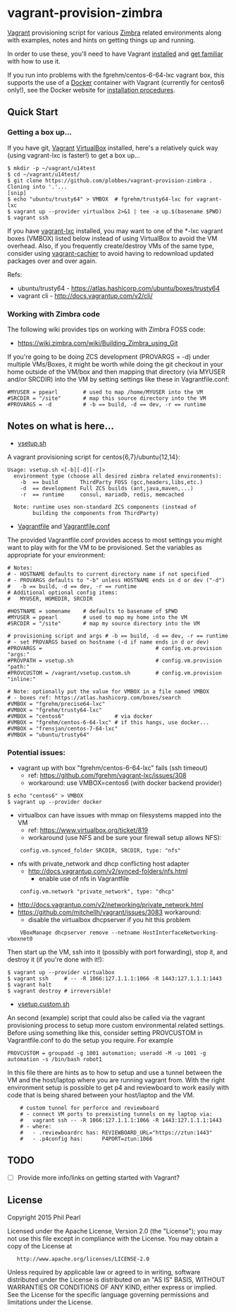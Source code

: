 # vagrant-provision-zimbra
[Vagrant](https://www.vagrantup.com/) provisioning script for various [Zimbra](https://www.zimbra.com/) related environments along with examples, notes and hints on getting things up and running.

In order to use these, you'll need to have Vagrant [installed](https://www.vagrantup.com/downloads.html) and [get familiar](https://docs.vagrantup.com/v2/) with how to use it.

If you run into problems with the fgrehm/centos-6-64-lxc vagrant box, this supports the use of a [Docker](https://www.docker.com/) container with Vagrant (currently for centos6 only!), see the Docker website for [installation procedures](https://docs.docker.com/installation/).

## Quick Start

### Getting a box up...

If you have git, [Vagrant](https://www.vagrantup.com/) [VirtualBox](https://www.virtualbox.org/) installed, here's a relatively quick way (using vagrant-lxc is faster!) to get a box up...

```
$ mkdir -p ~/vagrant/u14test
$ cd ~/vagrant/u14test/
$ git clone https://github.com/plobbes/vagrant-provision-zimbra .
Cloning into '.'...
[snip]
$ echo "ubuntu/trusty64" > VMBOX  # fgrehm/trusty64-lxc for vagrant-lxc
$ vagrant up --provider virtualbox 2>&1 | tee -a up.$(basename $PWD)
$ vagrant ssh
```

If you have [vagrant-lxc](https://github.com/fgrehm/vagrant-lxc) installed, you may want to one of the *-lxc vagrant boxes (VMBOX) listed below instead of using VirtualBox to avoid the VM overhead.  Also, if you frequently create/destroy VMs of the same type, consider using [vagrant-cachier](https://github.com/fgrehm/vagrant-cachier) to avoid having to redownload updated packages over and over again.

Refs:
* ubuntu/trusty64 - https://atlas.hashicorp.com/ubuntu/boxes/trusty64
* vagrant cli - http://docs.vagrantup.com/v2/cli/

### Working with Zimbra code

The following wiki provides tips on working with Zimbra FOSS code:
* https://wiki.zimbra.com/wiki/Building_Zimbra_using_Git

If you're going to be doing ZCS development (PROVARGS = -d) under multiple VMs/Boxes, it might be worth while doing the git checkout in your home outside of the VM/box and then mapping that directory (via MYUSER and/or SRCDIR) into the VM by setting settings like these in Vagrantfile.conf:

```
#MYUSER = ppearl        # used to map /home/MYUSER into the VM
#SRCDIR = "/site"       # map this source directory into the VM
#PROVARGS = -d          # -b == build, -d == dev, -r == runtime
```

## Notes on what is here...

* [vsetup.sh](vsetup.sh)

A vagrant provisioning script for centos{6,7}/ubuntu{12,14}:

```
Usage: vsetup.sh <[-b][-d][-r]>
  environment type (choose all desired zimbra related environments):
    -b  == build       ThirdParty FOSS (gcc,headers,libs,etc.)
    -d  == development Full ZCS builds (ant,java,maven,...)
    -r  == runtime     consul, mariadb, redis, memcached

  Note: runtime uses non-standard ZCS components (instead of
        building the components from ThirdParty)
```

* [Vagrantfile](Vagrantfile) and [Vagrantfile.conf](Vagrantfile.conf)

The provided Vagrantfile.conf provides access to most settings you might want to play with for the VM to be provisioned.  Set the variables as appropriate for your environment:

```
# Notes:
# - HOSTNAME defaults to current directory name if not specified
# - PROVARGS defaults to "-b" unless HOSTNAME ends in d or dev ("-d")
#   -b == build, -d == dev, -r == runtime
# Additional optional config items:
#   MYUSER, HOMEDIR, SRCDIR

#HOSTNAME = somename    # defaults to basename of $PWD
#MYUSER = ppearl        # used to map my home into the VM
#SRCDIR = "/site"       # map my source directory into the VM

# provisioning script and args # -b == build, -d == dev, -r == runtime
# - set PROVARGS based on hostname (-d if name ends in d or dev)
#PROVARGS =                                    # config.vm.provision "args:"
#PROVPATH = vsetup.sh                          # config.vm.provision "path:"
#PROVCUSTOM = /vagrant/vsetup.custom.sh        # config.vm.provision "inline:"

# Note: optionally put the value for VMBOX in a file named VMBOX
# - boxes ref: https://atlas.hashicorp.com/boxes/search
#VMBOX = "fgrehm/precise64-lxc"
#VMBOX = "fgrehm/trusty64-lxc"
#VMBOX = "centos6"                # via docker
#VMBOX = "fgrehm/centos-6-64-lxc" # if this hangs, use docker...
#VMBOX = "frensjan/centos-7-64-lxc"
#VMBOX = "ubuntu/trusty64"
```

### Potential issues:

* vagrant up with box "fgrehm/centos-6-64-lxc" fails (ssh timeout)
  - ref: https://github.com/fgrehm/vagrant-lxc/issues/308
  - workaround: use VMBOX=centos6 (with docker backend provider)
```
$ echo "centos6" > VMBOX
$ vagrant up --provider docker
```

* virtualbox can have issues with mmap on filesystems mapped into the VM
  - ref: https://www.virtualbox.org/ticket/819
  - workaround (use NFS and be sure your firewall setup allows NFS):
```
    config.vm.synced_folder SRCDIR, SRCDIR, type: "nfs"
```

* nfs with private_network and dhcp conflicting host adapter
  - http://docs.vagrantup.com/v2/synced-folders/nfs.html
    - enable use of nfs in Vagrantfile
```
    config.vm.network "private_network", type: "dhcp"
```
  - http://docs.vagrantup.com/v2/networking/private_network.html
  - https://github.com/mitchellh/vagrant/issues/3083 workaround:
    - disable the virtualbox dhcpserver if you hit this problem
```
    VBoxManage dhcpserver remove --netname HostInterfaceNetworking-vboxnet0
```

Then start up the VM, ssh into it (possibly with port forwarding), stop it, and destroy it (if you're done with it!):

```console
$ vagrant up --provider virtualbox
$ vagrant ssh     # -- -R 1066:127.1.1.1:1066 -R 1443:127.1.1.1:1443
$ vagrant halt
$ vagrant destroy # irreversible!
```

* [vsetup.custom.sh](vsetup.custom.sh)

An second (example) script that could also be called via the vagrant provisioning process to setup more custom environmental related settings.  Before using something like this, consider setting PROVCUSTOM in Vagrantfile.conf to do the setup you require.  For example

```
PROVCUSTOM = groupadd -g 1001 automation; useradd -M -u 1001 -g automation -s /bin/bash robot1
```

In this file there are hints as to how to setup and use a tunnel between the VM and the host/laptop where you are running vagrant from.  With the right environment setup is possible to get p4 and reviewboard to work easily with code that is being shared between your host/laptop and the VM.

```
    # custom tunnel for perforce and reviewboard
    # - connect VM ports to preexisting tunnels on my laptop via:
    #   vagrant ssh -- -R 1066:127.1.1.1:1066 -R 1443:127.1.1.1:1443
    # - where:
    #   - .reviewboardrc has: REVIEWBOARD_URL="https://ztun:1443"
    #   - .p4config has:      P4PORT=ztun:1066
```

## TODO

- [ ] Provide more info/links on getting started with Vagrant?

## License

   Copyright 2015 Phil Pearl

   Licensed under the Apache License, Version 2.0 (the "License");
   you may not use this file except in compliance with the License.
   You may obtain a copy of the License at

       http://www.apache.org/licenses/LICENSE-2.0

   Unless required by applicable law or agreed to in writing, software
   distributed under the License is distributed on an "AS IS" BASIS,
   WITHOUT WARRANTIES OR CONDITIONS OF ANY KIND, either express or implied.
   See the License for the specific language governing permissions and
   limitations under the License.
